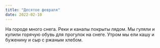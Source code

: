 ```yaml
---
title: "Десятое февраля"
date: 2022-02-10
---
```

На городе много снега. Реки и каналы покрыты лядом.
Мы гуляли и купили горячую обувь для прогулок на снеге.
Утром мы ели кашу и буженину и сыр с ржаным хлебом.
